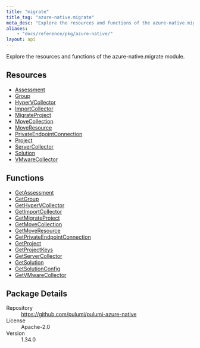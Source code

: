 ```yaml
---
title: "migrate"
title_tag: "azure-native.migrate"
meta_desc: "Explore the resources and functions of the azure-native.migrate module."
aliases:
    - "docs/reference/pkg/azure-native/"
layout: api
---
```


<!-- WARNING: this file was generated by Pulumi Docs Generator. -->
<!-- Do not edit by hand unless you're certain you know what you are doing! -->

Explore the resources and functions of the azure-native.migrate module.

<h2 id="resources">Resources</h2>
<ul class="api">
    <li><a href="assessment" title="Assessment"><span class="symbol resource"></span>Assessment</a></li>
    <li><a href="group" title="Group"><span class="symbol resource"></span>Group</a></li>
    <li><a href="hypervcollector" title="HyperVCollector"><span class="symbol resource"></span>HyperVCollector</a></li>
    <li><a href="importcollector" title="ImportCollector"><span class="symbol resource"></span>ImportCollector</a></li>
    <li><a href="migrateproject" title="MigrateProject"><span class="symbol resource"></span>MigrateProject</a></li>
    <li><a href="movecollection" title="MoveCollection"><span class="symbol resource"></span>MoveCollection</a></li>
    <li><a href="moveresource" title="MoveResource"><span class="symbol resource"></span>MoveResource</a></li>
    <li><a href="privateendpointconnection" title="PrivateEndpointConnection"><span class="symbol resource"></span>PrivateEndpointConnection</a></li>
    <li><a href="project" title="Project"><span class="symbol resource"></span>Project</a></li>
    <li><a href="servercollector" title="ServerCollector"><span class="symbol resource"></span>ServerCollector</a></li>
    <li><a href="solution" title="Solution"><span class="symbol resource"></span>Solution</a></li>
    <li><a href="vmwarecollector" title="VMwareCollector"><span class="symbol resource"></span>VMwareCollector</a></li>
</ul>

<h2 id="functions">Functions</h2>
<ul class="api">
    <li><a href="getassessment" title="GetAssessment"><span class="symbol function"></span>GetAssessment</a></li>
    <li><a href="getgroup" title="GetGroup"><span class="symbol function"></span>GetGroup</a></li>
    <li><a href="gethypervcollector" title="GetHyperVCollector"><span class="symbol function"></span>GetHyperVCollector</a></li>
    <li><a href="getimportcollector" title="GetImportCollector"><span class="symbol function"></span>GetImportCollector</a></li>
    <li><a href="getmigrateproject" title="GetMigrateProject"><span class="symbol function"></span>GetMigrateProject</a></li>
    <li><a href="getmovecollection" title="GetMoveCollection"><span class="symbol function"></span>GetMoveCollection</a></li>
    <li><a href="getmoveresource" title="GetMoveResource"><span class="symbol function"></span>GetMoveResource</a></li>
    <li><a href="getprivateendpointconnection" title="GetPrivateEndpointConnection"><span class="symbol function"></span>GetPrivateEndpointConnection</a></li>
    <li><a href="getproject" title="GetProject"><span class="symbol function"></span>GetProject</a></li>
    <li><a href="getprojectkeys" title="GetProjectKeys"><span class="symbol function"></span>GetProjectKeys</a></li>
    <li><a href="getservercollector" title="GetServerCollector"><span class="symbol function"></span>GetServerCollector</a></li>
    <li><a href="getsolution" title="GetSolution"><span class="symbol function"></span>GetSolution</a></li>
    <li><a href="getsolutionconfig" title="GetSolutionConfig"><span class="symbol function"></span>GetSolutionConfig</a></li>
    <li><a href="getvmwarecollector" title="GetVMwareCollector"><span class="symbol function"></span>GetVMwareCollector</a></li>
</ul>

<h2 id="package-details">Package Details</h2>
<dl class="package-details">
	<dt>Repository</dt>
	<dd><a href="https://github.com/pulumi/pulumi-azure-native">https://github.com/pulumi/pulumi-azure-native</a></dd>
	<dt>License</dt>
	<dd>Apache-2.0</dd>
	<dt>Version</dt>
	<dd>1.34.0</dd>
</dl>

